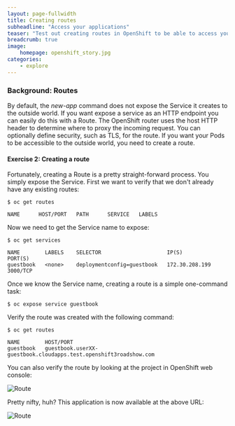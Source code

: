 ```yaml
---
layout: page-fullwidth
title: Creating routes
subheadline: "Access your applications"
teaser: "Test out creating routes in OpenShift to be able to access your applications"
breadcrumb: true
image:
    homepage: openshift_story.jpg
categories:
    - explore
---
```


### Background: Routes 

By default, the *new-app* command does not expose the Service it creates to the
outside world. If you want expose a service as an HTTP endpoint you can easily
do this with a Route. The OpenShift router uses the host HTTP header to
determine where to proxy the incoming request. You can optionally define
security, such as TLS, for the route. If you want your Pods to be accessible to
the outside world, you need to create a route.

#### Exercise 2: Creating a route

Fortunately, creating a Route is a pretty straight-forward process.  You simply
expose the Service. First we want to verify that we don't already have any
existing routes:

	$ oc get routes
    
    NAME      HOST/PORT   PATH      SERVICE   LABELS

Now we need to get the Service name to expose:

	$ oc get services

    NAME        LABELS    SELECTOR                     IP(S)            PORT(S)
    guestbook   <none>    deploymentconfig=guestbook   172.30.208.199   3000/TCP

Once we know the Service name, creating a route is a simple one-command task:

	$ oc expose service guestbook

Verify the route was created with the following command:

	$ oc get routes

    NAME        HOST/PORT      
    guestbook   guestbook.userXX-guestbook.cloudapps.test.openshift3roadshow.com

You can also verify the route by looking at the project in OpenShift web console:

![Route](http://training.runcloudrun.com/images/roadshow/route.png)

Pretty nifty, huh?  This application is now available at the above URL:

![Route](http://training.runcloudrun.com/images/roadshow/route2.png)